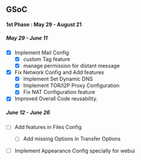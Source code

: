 ## GSoC
#### 1st Phase : May 29 - August 21

##### May 29 - June 11
- [X] Implement Mail Config
  - [X] custom Tag feature
  - [X] manage permission for distant message
- [X] Fix Network Config and Add features
  - [X] Implement Set Dynamic DNS
  - [X] Implement TOR/I2P Proxy Configuration
  - [X] Fix NAT Configuration feature
- [X] Improved Overall Code reusability.
##### June 12 - June 26
- [ ] Add features in Files Config
  - [ ] Add missing Options in Transfer Options
- [ ] Implement Appearance Config specially for webui

